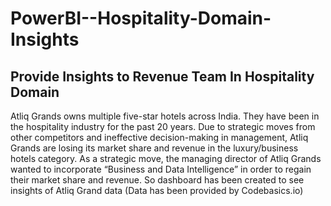 # PowerBI--Hospitality-Domain-Insights
## Provide Insights to Revenue Team In Hospitality Domain

Atliq Grands owns multiple five-star hotels across India. They have been in the hospitality industry for the past 20 years. Due to strategic moves from other competitors and ineffective decision-making in management, Atliq Grands are losing its market share and revenue in the luxury/business hotels category. As a strategic move, the managing director of Atliq Grands wanted to incorporate “Business and Data Intelligence” in order to regain their market share and revenue. 
So dashboard has been created to see insights of Atliq Grand data (Data has been provided by Codebasics.io)




